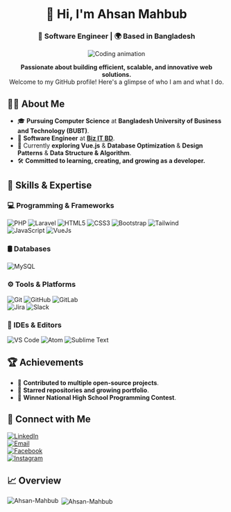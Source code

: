<div align="center">

# 👋 Hi, I'm Ahsan Mahbub  
### 🚀 Software Engineer | 🌍 Based in Bangladesh  

![Coding animation](https://user-images.githubusercontent.com/48678280/88862734-4903af80-d201-11ea-968b-9c939d88a37c.gif)

**Passionate about building efficient, scalable, and innovative web solutions.**  
Welcome to my GitHub profile! Here's a glimpse of who I am and what I do.  

</div>

## 🧑‍💻 About Me
- 🎓 **Pursuing Computer Science** at **Bangladesh University of Business and Technology (BUBT)**.  
- 💼 **Software Engineer** at **[Biz IT BD](https://bizitbd.com)**.  
- 🌱 Currently **exploring Vue.js** & **Database Optimization** & **Design Patterns** & **Data Structure & Algorithm**.  
- 🛠️ **Committed to learning, creating, and growing as a developer.**  

## 🚀 Skills & Expertise

### 💻 Programming & Frameworks
![PHP](https://img.shields.io/badge/-PHP-777BB4?logo=php&logoColor=white&style=for-the-badge) 
![Laravel](https://img.shields.io/badge/-Laravel-FF2D20?logo=laravel&logoColor=white&style=for-the-badge) 
![HTML5](https://img.shields.io/badge/-HTML5-E34F26?logo=html5&logoColor=white&style=for-the-badge) 
![CSS3](https://img.shields.io/badge/-CSS3-1572B6?logo=css3&logoColor=white&style=for-the-badge) 
![Bootstrap](https://img.shields.io/badge/-Bootstrap-7952B3?logo=bootstrap&logoColor=white&style=for-the-badge)
![Tailwind](https://img.shields.io/badge/-Tailwind-7952B3?logo=bootstrap&logoColor=white&style=for-the-badge)  
![JavaScript](https://img.shields.io/badge/-JavaScript-F7DF1E?logo=javascript&logoColor=black&style=for-the-badge) 
![VueJs](https://img.shields.io/badge/-Vue-61DAFB?logo=vue&logoColor=black&style=for-the-badge)

### 🛢 Databases
![MySQL](https://img.shields.io/badge/-MySQL-4479A1?logo=mysql&logoColor=white&style=for-the-badge)

### ⚙️ Tools & Platforms
![Git](https://img.shields.io/badge/-Git-F05032?logo=git&logoColor=white&style=for-the-badge) 
![GitHub](https://img.shields.io/badge/-GitHub-181717?logo=github&logoColor=white&style=for-the-badge) 
![GitLab](https://img.shields.io/badge/-GitLab-FC6D26?logo=gitlab&logoColor=white&style=for-the-badge)  
![Jira](https://img.shields.io/badge/-Jira-0052CC?logo=jira&logoColor=white&style=for-the-badge) 
![Slack](https://img.shields.io/badge/-Slack-4A154B?logo=slack&logoColor=white&style=for-the-badge)

### 🔧 IDEs & Editors
![VS Code](https://img.shields.io/badge/-VS%20Code-007ACC?logo=visual-studio-code&logoColor=white&style=for-the-badge) 
![Atom](https://img.shields.io/badge/-Atom-66595C?logo=atom&logoColor=white&style=for-the-badge) 
![Sublime Text](https://img.shields.io/badge/-Sublime%20Text-FF9800?logo=sublime-text&logoColor=white&style=for-the-badge)

## 🏆 Achievements
- 🥇 **Contributed to multiple open-source projects**.  
- 🌟 **Starred repositories and growing portfolio**.  
- 🏅 **Winner National High School Programming Contest**.  

## 🤝 Connect with Me
[![LinkedIn](https://img.shields.io/badge/LinkedIn-0077B5?style=for-the-badge&logo=linkedin&logoColor=white)](https://www.linkedin.com/in/ahsan-mahbub-27735a1b3/)  
[![Email](https://img.shields.io/badge/Email-D14836?style=for-the-badge&logo=gmail&logoColor=white)](mailto:amjubair820@gmail.com)  
[![Facebook](https://img.shields.io/badge/Facebook-1877F2?style=for-the-badge&logo=facebook&logoColor=white)](https://www.facebook.com/mahbub.jubair)   
[![Instagram](https://img.shields.io/badge/Instagram-E4405F?style=for-the-badge&logo=instagram&logoColor=white)](https://www.instagram.com/_mahbub_jubair/)  


## 📈 Overview
<p><img align="left" src="https://github-readme-stats.vercel.app/api/top-langs?username=Ahsan-Mahbub&show_icons=true&locale=en&layout=compact" alt="Ahsan-Mahbub" /></p>

<p>&nbsp;<img align="center" src="https://github-readme-stats.vercel.app/api?username=Ahsan-Mahbub&show_icons=true&locale=en" alt="Ahsan-Mahbub" /></p>

